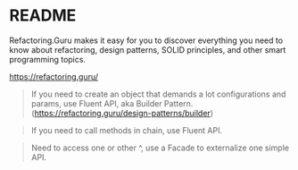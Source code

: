 # README

Refactoring.Guru makes it easy for you to discover everything you need to know about refactoring, design patterns, SOLID principles, and other smart programming topics.

https://refactoring.guru/

> If you need to create an object that demands a lot configurations and params, use Fluent API, aka Builder Pattern. (https://refactoring.guru/design-patterns/builder)

> If you need to call methods in chain, use Fluent API.

> Need to access one or other ^, use a Facade to externalize one simple API.

